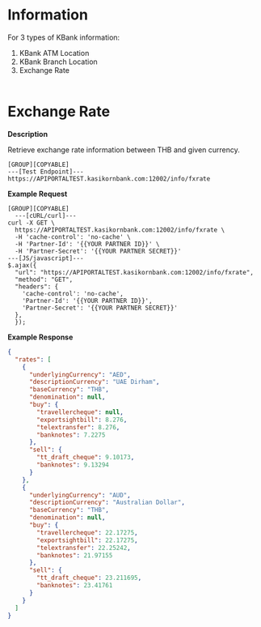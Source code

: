 ﻿# **Information**

For 3 types of KBank information:

1. KBank ATM Location
2. KBank Branch Location
3. Exchange Rate
   <br />
   <br />

# Exchange Rate

**Description**

Retrieve exchange rate information between THB and given currency.

```
[GROUP][COPYABLE]
---[Test Endpoint]---
https://APIPORTALTEST.kasikornbank.com:12002/info/fxrate
```

**Example Request**

```
[GROUP][COPYABLE]
  ---[cURL/curl]---
curl -X GET \
  https://APIPORTALTEST.kasikornbank.com:12002/info/fxrate \
  -H 'cache-control': 'no-cache' \
  -H 'Partner-Id': '{{YOUR PARTNER ID}}' \
  -H 'Partner-Secret': '{{YOUR PARTNER SECRET}}'
---[JS/javascript]---
$.ajax({
  "url": "https://APIPORTALTEST.kasikornbank.com:12002/info/fxrate",
  "method": "GET",
  "headers": {
    'cache-control': 'no-cache',
    'Partner-Id': '{{YOUR PARTNER ID}}',
    'Partner-Secret': '{{YOUR PARTNER SECRET}}'
  },
  });
```

**Example Response**

```json
{
  "rates": [
    {
      "underlyingCurrency": "AED",
      "descriptionCurrency": "UAE Dirham",
      "baseCurrency": "THB",
      "denomination": null,
      "buy": {
        "travellercheque": null,
        "exportsightbill": 8.276,
        "telextransfer": 8.276,
        "banknotes": 7.2275
      },
      "sell": {
        "tt_draft_cheque": 9.10173,
        "banknotes": 9.13294
      }
    },
    {
      "underlyingCurrency": "AUD",
      "descriptionCurrency": "Australian Dollar",
      "baseCurrency": "THB",
      "denomination": null,
      "buy": {
        "travellercheque": 22.17275,
        "exportsightbill": 22.17275,
        "telextransfer": 22.25242,
        "banknotes": 21.97155
      },
      "sell": {
        "tt_draft_cheque": 23.211695,
        "banknotes": 23.41761
      }
    }
  ]
}
```
